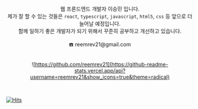 <div align="center">
웹 프론드엔드 개발자 이승민 입니다. 
<br />
제가 잘 할 수 있는 것들은 <code>react</code>, <code>typescript</code>, <code>javascript</code>, <code>html5</code>, <code>css</code> 등 앞으로 더 늘어날 예정입니다.
<br />
함께 일하기 좋은 개발자가 되기 위해서 꾸준히 공부하고 개선하고 있습니다. 
<br />
<br />
☎️ reemrev21@gmail.com
<br />
<br />
  


  ![https://github.com/reemrev21](https://github-readme-stats.vercel.app/api?username=reemrev21&show_icons=true&theme=radical)

  



  
</div>

<br />

[![Hits](https://hits.seeyoufarm.com/api/count/incr/badge.svg?url=https%3A%2F%2Fgithub.com%2Freemrev21&count_bg=%2361655E&title_bg=%23E2ABAB&icon=smugmug.svg&icon_color=%23FFFEFE&title=hits&edge_flat=false)](https://hits.seeyoufarm.com)



